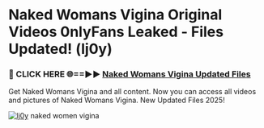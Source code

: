 # Naked Womans Vigina Original Videos 0nlyFans Leaked - Files Updated! (lj0y)

<h3>🔴 CLICK HERE 🌐==►► <a href="https://tinyurl.com/yckcrads" rel="nofollow">Naked Womans Vigina Updated Files</a></h3>

Get Naked Womans Vigina and all content. Now you can access all videos and pictures of Naked Womans Vigina. New Updated Files 2025!

[![lj0y](https://i.imgur.com/hpKpOFt.gif)](https://tinyurl.com/yckcrads)
naked women vigina